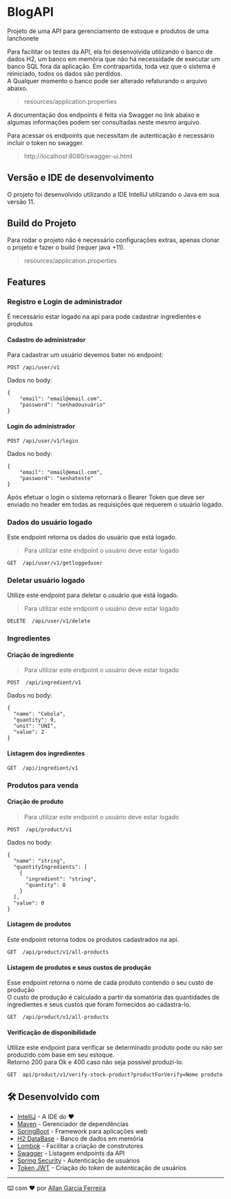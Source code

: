 # BlogAPI

Projeto de uma API para gerenciamento de estoque e produtos de uma lanchonete<br/>

Para facilitar os testes da API, ela foi desenvolvida utilizando o banco de dados H2, 
um banco em memória que não há necessidade de executar um banco SQL fora da aplicação. 
Em contrapartida, toda vez que o sistema é reiniciado, todos os dados são perdidos.
<br>
A Qualquer momento o banco pode ser alterado refaturando o arquivo abaixo.
> resources/application.properties

A documentação dos endpoints é feita via Swagger no link abaixo e algumas informações podem ser consultadas neste mesmo arquivo.

Para acessar os endpoints que necessitam de autenticação é necessário incluir o token no swagger.

> http://localhost:8080/swagger-ui.html

## Versão e IDE de desenvolvimento
O projeto foi desenvolvido utilizando a IDE IntelliJ utilizando o Java em sua versão 11.

## Build do Projeto
Para rodar o projeto não é necessário configurações extras, apenas clonar o projeto e fazer o build (requer java +11).<br>

> resources/application.properties

## Features

### Registro e Login de administrador
É necessário estar logado na api para pode cadastrar ingredientes e produtos
#### Cadastro do administrador
Para cadastrar um usuário devemos bater no endpoint:

~~~
POST /api/user/v1
~~~
Dados no body:
~~~
{
    "email": "email@email.com",
    "password": "senhadousuário"
}
~~~

#### Login do administrador
~~~
POST /api/user/v1/login
~~~
Dados no body:
~~~
{
    "email": "email@email.com",
    "password": "senhateste"
}
~~~
Após efetuar o login o sistema retornará o Bearer Token que deve ser enviado no header em todas as requisições que requerem o usuário logado.

### Dados do usuário logado
Este endpoint retorna os dados do usuário que está logado.
> Para utilizar este endpoint o usuário deve estar logado
~~~
GET  /api/user/v1/getloggeduser
~~~

### Deletar usuário logado
Utilize este endpoint para deletar o usuário que está logado.
> Para utilizar este endpoint o usuário deve estar logado
~~~
DELETE  /api/user/v1/delete
~~~

### Ingredientes
#### Criação de ingrediente
> Para utilizar este endpoint o usuário deve estar logado
~~~
POST  /api/ingredient/v1
~~~
Dados no body:
~~~
{
  "name": "Cebola",
  "quantity": 9,
  "unit": "UNI",
  "value": 2
}
~~~
#### Listagem dos ingredientes
~~~
GET  /api/ingredient/v1
~~~

### Produtos para venda

#### Criação de produto

> Para utilizar este endpoint o usuário deve estar logado
~~~
POST  /api/product/v1
~~~
Dados no body:
~~~
{
  "name": "string",
  "quantityIngredients": [
    {
      "ingredient": "string",
      "quantity": 0
    }
  ],
  "value": 0
}
~~~

#### Listagem de produtos
Este endpoint retorna todos os produtos cadastrados na api.<br>
~~~
GET  /api/product/v1/all-products
~~~

#### Listagem de produtos e seus custos de produção
Esse endpoint retorna o nome de cada produto contendo o seu custo de produção<br>
O custo de produção é calculado a partir da somatória das quantidades de ingredientes e seus custos que foram fornecidos ao cadastra-lo.
~~~
GET  /api/product/v1/all-products
~~~

#### Verificação de disponibilidade
Utilize este endpoint para verificar se determinado produto pode ou não ser produzido com base em seu estoque.<br>
Retorno 200 para Ok e 400 caso não seja possível produzi-lo.
~~~
GET  api/product/v1/verify-stock-product?productForVerify=Nome produto
~~~

## 🛠️ Desenvolvido com

* [IntelliJ](http://www.dropwizard.io/1.0.2/docs/) - A IDE do ❤️
* [Maven](https://maven.apache.org/) - Gerenciador de dependências
* [SpringBoot](https://start.spring.io/) - Framework para aplicações web
* [H2 DataBase](https://www.h2database.com/html/main.html) - Banco de dados em memória
* [Lombok](https://projectlombok.org/) - Facilitar a criação de construtores
* [Swagger](https://swagger.io/tools/open-source/open-source-integrations/) - Listagem endpoints da API
* [Spring Security](https://spring.io/projects/spring-security) - Autenticação de usuários
* [Token JWT](https://github.com/jwtk/jjwt) - Criação do token de autenticação de usuários

---
⌨️ com ❤️ por [Allan Garcia Ferreira](https://github.com/allan201gf) 